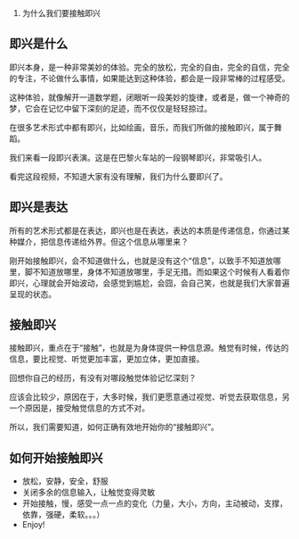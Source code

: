 1. 为什么我们要接触即兴

## 即兴是什么

即兴本身，是一种非常美妙的体验。完全的放松，完全的自由，完全的自信，完全的专注，不论做什么事情，如果能达到这种体验，都会是一段非常棒的过程感受。

这种体验，就像解开一道数学题，闭眼听一段美妙的旋律，或者是，做一个神奇的梦，它会在记忆中留下深刻的足迹，而不仅仅是轻轻掠过。

在很多艺术形式中都有即兴，比如绘画，音乐，而我们所做的接触即兴，属于舞蹈。

我们来看一段即兴表演。这是在巴黎火车站的一段钢琴即兴，非常吸引人。

看完这段视频，不知道大家有没有理解，我们为什么要即兴了。

## 即兴是表达

所有的艺术形式都是在表达，即兴也是在表达，表达的本质是传递信息，你通过某种媒介，把信息传递给外界。但这个信息从哪里来？

刚开始接触即兴，会不知道做什么，也就是没有这个“信息”，以致手不知道放哪里，脚不知道放哪里，身体不知道放哪里，手足无措。而如果这个时候有人看着你即兴，心理就会开始波动，会感觉到尴尬，会囧，会自己笑，也就是我们大家普遍呈现的状态。

## 接触即兴
接触即兴，重点在于“接触”，也就是为身体提供一种信息源。触觉有时候，传达的信息，要比视觉、听觉更加丰富，更加立体，更加直接。

回想你自己的经历，有没有对哪段触觉体验记忆深刻？

应该会比较少，原因在于，大多时候，我们更愿意通过视觉、听觉去获取信息，另一个原因是，接受触觉信息的方式不对。

所以，我们需要知道，如何正确有效地开始你的“接触即兴”。

## 如何开始接触即兴
- 放松，安静，安全，舒服
- 关闭多余的信息输入，让触觉变得灵敏
- 开始接触，慢，感受一点一点的变化（力量，大小，方向，主动被动，支撑，依靠，强硬，柔软。。。）
- Enjoy!
